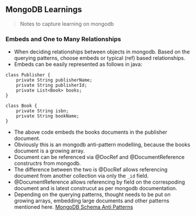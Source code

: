 ## MongoDB Learnings

> Notes to capture learning on mongodb

### Embeds and One to Many Relationships

* When deciding relationships between objects in mongodb. Based on the querying patterns, choose embeds or typical (ref) based relationships.
* Embeds can be easily represented as follows in java:

```
class Publisher {
    private String publisherName;
    private String publisherId;
    private List<Book> books;
}

class Book {
    private String isbn;
    private String bookName;
}
```
* The above code embeds the books documents in the publisher document.
* Obviously this is an mongodb anti-pattern modelling, because the books document is a growing array.
* Document can be referenced via @DocRef and @DocumentReference constructrs from mongodb.
* The difference between the two is @DocRef allows referencing document from another collection via only the `_id` field.
* @DocumentReference allows referencing by field on the correspoding document and is latest construcut as per mongodb documentation.
* Depending on the querying patterns, thought needs to be put on growing arrays, embedding large documents and other patterns mentioned here. [MongoDB Schema Anti Patterns](https://www.mongodb.com/developer/products/mongodb/schema-design-anti-pattern-summary/)


